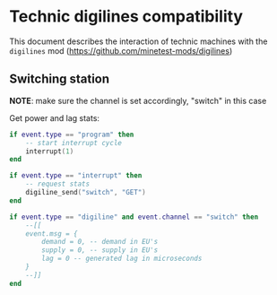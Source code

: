 
# Technic digilines compatibility

This document describes the interaction of
technic machines with the `digilines` mod (https://github.com/minetest-mods/digilines)

## Switching station

**NOTE**: make sure the channel is set accordingly, "switch" in this case

Get power and lag stats:
```lua
if event.type == "program" then
	-- start interrupt cycle
	interrupt(1)
end

if event.type == "interrupt" then
	-- request stats
	digiline_send("switch", "GET")
end

if event.type == "digiline" and event.channel == "switch" then
	--[[
	event.msg = {
		demand = 0, -- demand in EU's
		supply = 0, -- supply in EU's
		lag = 0 -- generated lag in microseconds
	}
	--]]
end
```
